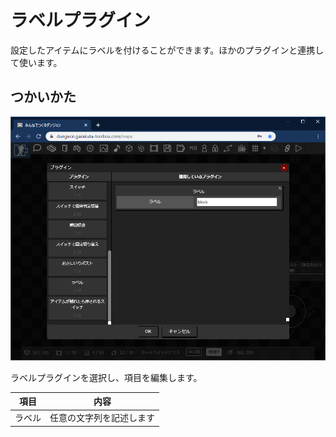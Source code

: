 # ラベルプラグイン

設定したアイテムにラベルを付けることができます。ほかのプラグインと連携して使います。

## つかいかた
![ラベルプラグインの追加](./images/label_plugin.png)

ラベルプラグインを選択し、項目を編集します。

|項目|内容|
| --- | --- |
| ラベル | 任意の文字列を記述します |
